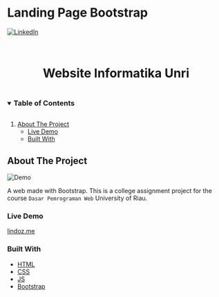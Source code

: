 # Landing Page Bootstrap

[![LinkedIn][linkedin-shield]][linkedin-url]

<br />
<p align="center">
  <h1 style="padding-bottom:0" align="center">Website Informatika Unri</h1>
</p>

<!-- TABLE OF CONTENTS -->
<details open="open">
  <summary><h3 style="display: inline-block">Table of Contents</h3></summary>
  <ol>
    <li>
      <a href="#about-the-project">About The Project</a>
      <ul>
        <li><a href="#live-demo">Live Demo</a></li>
        <li><a href="#built-with">Built With</a></li>
      </ul>
    </li>
  </ol>
</details>

<!-- ABOUT THE PROJECT -->

## About The Project
![Demo](https://github.com/lindorapel/web-informatika-unri/assets/71240067/80433ff6-7528-41af-8366-90219391f56b)

A web made with Bootstrap.
This is a college assignment project for the course `Dasar Pemrograman Web` University of Riau.

### Live Demo

[lindoz.me](https://lindoz-me.vercel.app/)

### Built With

- [HTML](https://www.w3schools.com/html/)
- [CSS](https://www.w3schools.com/css/)
- [JS](https://www.w3schools.com/JS/)
- [Bootstrap](https://getbootstrap.com/)


[linkedin-shield]: https://img.shields.io/badge/-LinkedIn-black.svg?style=for-the-badge&logo=linkedin&colorB=555
[linkedin-url]: https://id.linkedin.com/in/ravel-erlindo-27606b224
